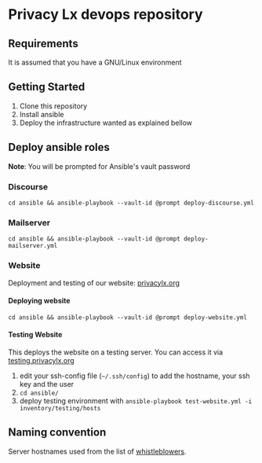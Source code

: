 # Privacy Lx devops repository

## Requirements

It is assumed that you have a GNU/Linux environment 

## Getting Started

1. Clone this repository
2. Install ansible
3. Deploy the infrastructure wanted as explained bellow

## Deploy ansible roles

**Note**: You will be prompted for Ansible's vault password

### Discourse

`cd ansible && ansible-playbook --vault-id @prompt deploy-discourse.yml`

### Mailserver

`cd ansible && ansible-playbook --vault-id @prompt deploy-mailserver.yml`

### Website

Deployment and testing of our website: [privacylx.org](https://privacylx.org)

#### Deploying website

`cd ansible && ansible-playbook --vault-id @prompt deploy-website.yml`

#### Testing Website

This deploys the website on a testing server. You can access it via [testing.privacylx.org](https://testing.privacylx.org)

1. edit your ssh-config file (`~/.ssh/config`) to add the hostname, your ssh key and the user
2. `cd ansible/`
3. deploy testing environment with `ansible-playbook test-website.yml -i inventory/testing/hosts`

## Naming convention

Server hostnames used from the list of
[whistleblowers](https://en.wikipedia.org/wiki/List_of_whistleblowers).
